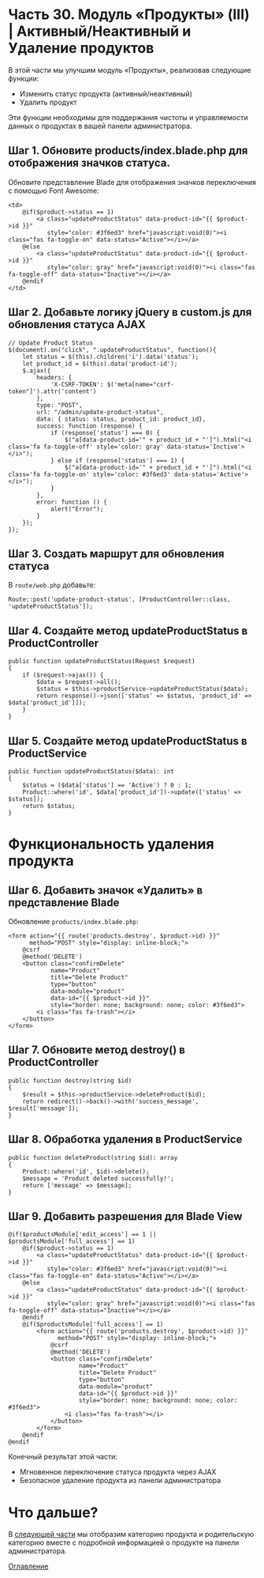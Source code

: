 # Часть 30. Модуль «Продукты» (III) | Активный/Неактивный и Удаление продуктов
В этой части мы улучшим модуль «Продукты», реализовав следующие функции:
- Изменить статус продукта (активный/неактивный)
- Удалить продукт

Эти функции необходимы для поддержания чистоты и управляемости данных о продуктах в вашей панели администратора.
## Шаг 1. Обновите products/index.blade.php для отображения значков статуса.
Обновите представление Blade для отображения значков переключения с помощью Font Awesome:
```
<td>
    @if($product->status == 1)
        <a class="updateProductStatus" data-product-id="{{ $product->id }}" 
           style="color: #3f6ed3" href="javascript:void(0)"><i class="fas fa-toggle-on" data-status="Active"></i></a>
    @else
        <a class="updateProductStatus" data-product-id="{{ $product->id }}"
           style="color: gray" href="javascript:void(0)"><i class="fas fa-toggle-off" data-status="Inactive"></i></a>
    @endif
</td>
```
## Шаг 2. Добавьте логику jQuery в custom.js для обновления статуса AJAX
```
// Update Product Status
$(document).on("click", ".updateProductStatus", function(){
    let status = $(this).children('i').data('status');
    let product_id = $(this).data('product-id');
    $.ajax({
        headers: {
            'X-CSRF-TOKEN': $('meta[name="csrf-token"]').attr('content')
        },
        type: "POST",
        url: "/admin/update-product-status",
        data: { status: status, product_id: product_id},
        success: function (response) {
            if (response['status'] === 0) {
                $("a[data-product-id='" + product_id + "']").html("<i class='fa fa-toggle-off' style='color: gray' data-status='Inctive'></i>");
            } else if (response['status'] === 1) {
                $("a[data-product-id='" + product_id + "']").html("<i class='fa fa-toggle-on' style='color: #3f6ed3' data-status='Active'></i>");
            }
        },
        error: function () {
            alert("Error");
        }
    });
});
```
## Шаг 3. Создать маршрут для обновления статуса
В ```route/web.php``` добавьте:
```
Route::post('update-product-status', [ProductController::class, 'updateProductStatus']);
```
## Шаг 4. Создайте метод updateProductStatus в ProductController
```
public function updateProductStatus(Request $request)
{
    if ($request->ajax()) {
        $data = $request->all();
        $status = $this->productService->updateProductStatus($data);
        return response()->json(['status' => $status, 'product_id' => $data['product_id']]);
    }
}
```
## Шаг 5. Создайте метод updateProductStatus в ProductService
```
public function updateProductStatus($data): int
{
    $status = ($data['status'] == 'Active') ? 0 : 1;
    Product::where('id', $data['product_id'])->update(['status' => $status]);
    return $status;
}
```
# Функциональность удаления продукта
## Шаг 6. Добавить значок «Удалить» в представление Blade
Обновление ```products/index.blade.php```:
```
<form action="{{ route('products.destroy', $product->id) }}" 
      method="POST" style="display: inline-block;">
    @csrf
    @method('DELETE')
    <button class="confirmDelete"
            name="Product"
            title="Delete Product"
            type="button"
            data-module="product"
            data-id="{{ $product->id }}"
            style="border: none; background: none; color: #3f6ed3">
        <i class="fas fa-trash"></i>
    </button>
</form>
```
## Шаг 7. Обновите метод destroy() в ProductController
```
public function destroy(string $id)
{
    $result = $this->productService->deleteProduct($id);
    return redirect()->back()->with('success_message', $result['message']);
}
```
## Шаг 8. Обработка удаления в ProductService
```
public function deleteProduct(string $id): array
{
    Product::where('id', $id)->delete();
    $message = 'Product deleted successfully!';
    return ['message' => $message];
}
```
## Шаг 9. Добавить разрешения для Blade View
```
@if($productsModule['edit_access'] == 1 || $productsModule['full_access'] == 1)
    @if($product->status == 1)
        <a class="updateProductStatus" data-product-id="{{ $product->id }}"
           style="color: #3f6ed3" href="javascript:void(0)"><i class="fas fa-toggle-on" data-status="Active"></i></a>
    @else
        <a class="updateProductStatus" data-product-id="{{ $product->id }}"
           style="color: gray" href="javascript:void(0)"><i class="fas fa-toggle-off" data-status="Inactive"></i></a>
    @endif
    @if($productsModule['full_access'] == 1)
        <form action="{{ route('products.destroy', $product->id) }}"
              method="POST" style="display: inline-block;">
            @csrf
            @method('DELETE')
            <button class="confirmDelete"
                    name="Product"
                    title="Delete Product"
                    type="button"
                    data-module="product"
                    data-id="{{ $product->id }}"
                    style="border: none; background: none; color: #3f6ed3">
                <i class="fas fa-trash"></i>
            </button>
        </form>
    @endif
@endif
```
Конечный результат этой части:
- Мгновенное переключение статуса продукта через AJAX
- Безопасное удаление продукта из панели администратора
# Что дальше?
В [следующей части](31.md) мы отобразим категорию продукта и родительскую категорию вместе с подробной информацией о продукте на панели администратора.

[Оглавление](../README.md)
